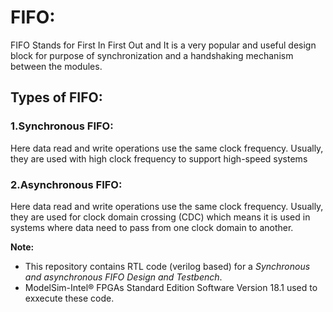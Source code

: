 # FIFO:
FIFO Stands for First In First Out and It is a very popular and useful design block for purpose of synchronization and a handshaking mechanism between the modules.
## Types of FIFO:
### 1.Synchronous FIFO:
Here data read and write operations use the same clock frequency. Usually, they are used with high clock frequency to support high-speed systems
### 2.Asynchronous FIFO:
Here data read and write operations use the same clock frequency. Usually, they are used for clock domain crossing (CDC) which means it is used in systems where data need to pass from one clock domain to another.

__Note:__
- This repository contains RTL code (verilog based) for a *Synchronous and asynchronous FIFO Design and Testbench*.
- ModelSim-Intel® FPGAs Standard Edition Software Version 18.1 used to exxecute these code.
